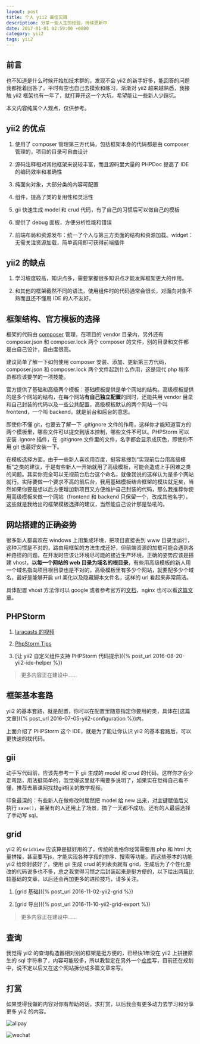 ```yaml
---
layout: post
title: 个人 yii2 最佳实践
description: 分享一些人生的经验，持续更新中
date: 2017-01-01 02:59:00 +0800
category: yii2
tags: yii2
---
```


## 前言

也不知道是什么时候开始加技术群的，发现不会 yii2 的新手好多，能回答的问题我都抢着回答了，平时有空也自己去摸索和练习，渐渐对 yii2 越来越熟悉，我接触 yii2 框架也有一年了，就打算开这一个大坑，希望能让一些新人少踩坑。

本文内容纯属个人观点，仅供参考。

## yii2 的优点

1. 使用了 composer 管理第三方代码，包括框架本身的代码都是由 composer 管理的，项目的目录可自由设计

2. 源码注释相对其他框架来说较丰富，而且源码里大量的 PHPDoc 提高了 IDE 的编码效率和准确性

3. 纯面向对象，大部分类的内容可配置

4. 组件，提高了类的复用性和灵活性

5. gii 快速生成 model 和 crud 代码，有了自己的习惯后可以做自己的模板

6. 提供了 debug 面板，方便分析性能和错误

7. 前端布局和资源发布：统一了个人与第三方页面的结构和资源加载。widget：无需关注资源加载，简单调用即可获得前端插件

## yii2 的缺点

1. 学习坡度较高，知识点多，需要掌握很多知识点才能发挥框架更大的作用。

2. 和其他的框架截然不同的语法，使用组件时的代码通常会很长，对面向对象不熟而且还不懂用 IDE 的人不友好。

## 框架结构、官方模板的选择

框架的代码由 [composer](http://docs.phpcomposer.com/) 管理，在项目的 vendor 目录内，另外还有 composer.json 和 composer.lock 两个 composer 的文件，别的目录和文件都是由自己设计，自由度很高。

建议简单了解一下如何使用 composer 安装、添加、更新第三方代码，composer.json 和 composer.lock 两个文件起到什么作用，这是现代 php 程序员都应该要学的一项技能。

官方提供了基础和高级两个模板：基础模板提供是单个网站的结构。高级模板提供的是多个网站的结构，在每个网站**有自己独立配置**的同时，还能共用 vendor 目录和自己封装的代码以及一些公共配置，高级模板默认的两个网站一个叫 frontend，一个叫 backend，就是前台和后台的意思。

即使你不懂 git，也要去了解一下 .gitignore 文件的作用，这样你才能知道官方的两个模板里，哪些文件可以提交到版本控制，哪些文件不可以。PHPStorm 可以安装 .ignore 插件，在 .gitignore 文件里的文件，名字都会显示成灰色，即使你不用 git 也最好安装一下。

在模板选择方面，由于一些新人喜欢用百度，挺容易搜到“实现前后台用高级模板”之类的建议，于是有些新人一开始就用了高级模板，可能会造成上手困难之类的问题。其实你完全可以无视前台后台这个命名，就像我说的这样认为是多个网站就行。实际要做一个要求不高的前后台，我用基础模板结合框架的模块就足矣，当然如果你要是想以后方便增加新项目又方便维护自己封装的代码，那么我推荐你使用高级模板来做一个网站（frontend 和 backend 只保留一个，改成其他名字），这些就是我给出的框架模板选择的建议，当然能自己设计那是坠吼的。

## 网站搭建的正确姿势

很多新人都喜欢在 windows 上用集成环境，把项目直接丢到 www 目录里运行，这种习惯是不对的，路由用框架的方法生成还好，但前端资源的加载可能会遇到各种路径的问题，在开发时应该让环境尽可能的接近生产环境，正确的姿势应该是搭建 vhost，**以每一个网站的 web 目录为域名的根目录**，有些用高级模板的新人用一个域名指向项目根目录也是不对的，高级模板里有多少个网站，就要配多少个域名，最好是能够开启 url 美化以及隐藏脚本文件名，这样的 url 看起来非常简洁。

具体配置 vhost 方法你可以 google 或者参考官方的[文档](https://github.com/yiisoft/yii2/blob/master/docs/guide-zh-CN/start-installation.md#配置-web-服务器-)，nginx 也可以看[这篇文章](http://www.getyii.com/topic/31)。

## PHPStorm

1. [laracasts 的视频](https://laracasts.com/series/how-to-be-awesome-in-phpstorm)

2. [PhpStorm Tips](phpstorm.tips)

3. [让 yii2 自定义组件支持 PHPStorm 代码提示]({% post_url 2016-08-20-yii2-ide-helper %})

> 更多内容正在建设中......

## 框架基本套路

yii2 的基本套路，就是配置，你可以在配置里随意指定你要用的类，具体在[这篇文章]({% post_url 2016-07-05-yii2-configuration %})内。

上面介绍了 PHPStorm 这个 IDE，就是为了能让你认识 yii2 的基本套路后，可以更快速的找代码。

## gii

动手写代码前，应该先参考一下 gii 生成的 model 和 crud 的代码，这样你才会少走弯路，用法挺简单的，我觉得这里就不需要多说明了，如果实在觉得自己看不懂，推荐去慕课网找找gii相关的教学视频。

印象最深的：有些新人在做修改时居然把 model 给 new 出来，对主键赋值后又执行 `save()`，甚至有的人还用上了场景，搞了一天都不成功，还有的人最后选择了手动写 sql。

## grid

yii2 的 `GridView` 应该算是挺好用的了，传统的表格你经常需要用 php 和 html 大量拼接，甚至要写js，才能实现各种字段的排序、搜索等功能，而这些基本的功能 yii2 给你封装好了，使用 gii 生成 crud 的列表页就有 grid，生成后为了个性化要改的代码说多也不多，总之我觉得习惯之后封装起来是挺方便的，以下给出两篇比较基础的文章，以后还会再加更多的进阶技巧，请多关注。

1. [grid 基础]({% post_url 2016-11-02-yii2-grid %})

2. [grid 导出]({% post_url 2016-11-10-yii2-grid-export %})

> 更多内容正在建设中......

## 查询

我觉得 yii2 的查询构造器相对别的框架是挺方便的，已经快1年没在 yii2 上拼接原生的 sql 字符串了，内容可能较多，所以我暂定在另外一个[仓库](https://github.com/hubeiwei/yii2-query-skill)写，目前还在规划中，说不定以后又在这个网站拆分成多篇文章来写。

## 打赏

如果觉得我做的内容对你有帮助的话，求打赏，以后我会有更多动力去学习和分享更多 yii2 的内容。

![alipay](https://raw.githubusercontent.com/hubeiwei/hubeiwei.github.io/master/images/pay/ali_pay.jpg "支付宝")

![wechat](https://raw.githubusercontent.com/hubeiwei/hubeiwei.github.io/master/images/pay/wechat_pay.png "微信")
